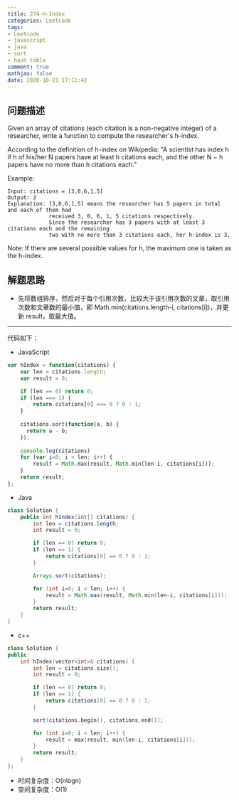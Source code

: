 ```yaml
---
title: 274-H-Index
categories: Leetcode
tags: 
- Leetcode
- javascript
- java
- sort
- hash table
comment: true
mathjax: false
date: 2020-10-21 17:11:42
---
```


## 问题描述

Given an array of citations (each citation is a non-negative integer) of a researcher, write a function to compute the researcher's h-index.

According to the definition of h-index on Wikipedia: "A scientist has index h if h of his/her N papers have at least h citations each, and the other N − h papers have no more than h citations each."
<!--more-->
Example:

```
Input: citations = [3,0,6,1,5]
Output: 3 
Explanation: [3,0,6,1,5] means the researcher has 5 papers in total and each of them had 
             received 3, 0, 6, 1, 5 citations respectively. 
             Since the researcher has 3 papers with at least 3 citations each and the remaining 
             two with no more than 3 citations each, her h-index is 3.
```

Note: If there are several possible values for h, the maximum one is taken as the h-index.

## 解题思路

-  先将数组排序，然后对于每个引用次数，比较大于该引用次数的文章，取引用次数和文章数的最小值，即 Math.min(citations.length-i, citations[i])，并更新 result，取最大值。

--------------------------------------------------------

代码如下：

- JavaScript

```JavaScript
var hIndex = function(citations) {
    var len = citations.length;
    var result = 0;

    if (len == 0) return 0;
    if (len === 1) {
        return citations[0] === 0 ? 0 : 1;
    }
    
    citations.sort(function(a, b) {
      return a - b;
    });
    
    console.log(citations)
    for (var i=0; i < len; i++) {
        result = Math.max(result, Math.min(len-i, citations[i]));
    }
    return result;
};

```

- Java
  
```java
class Solution {
    public int hIndex(int[] citations) {
        int len = citations.length;
        int result = 0;

        if (len == 0) return 0;
        if (len == 1) {
            return citations[0] == 0 ? 0 : 1;
        }

        Arrays.sort(citations); 

        for (int i=0; i < len; i++) {
            result = Math.max(result, Math.min(len-i, citations[i]));
        }
        return result;
    }
}
```

- c++

```cpp
class Solution {
public:
    int hIndex(vector<int>& citations) {
        int len = citations.size();
        int result = 0;

        if (len == 0) return 0;
        if (len == 1) {
            return citations[0] == 0 ? 0 : 1;
        }

        sort(citations.begin(), citations.end()); 

        for (int i=0; i < len; i++) {
            result = max(result, min(len-i, citations[i]));
        }
        return result;
    }
};
```


- 时间复杂度：O(nlogn)
- 空间复杂度：O(1)

